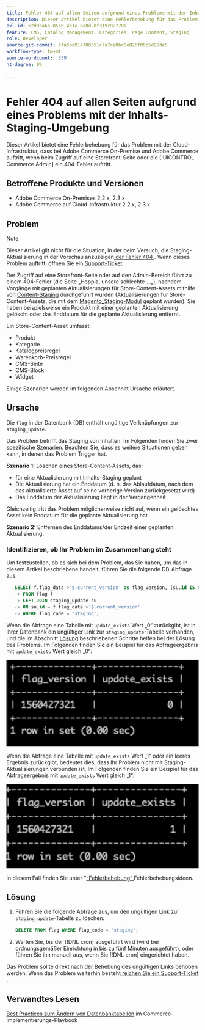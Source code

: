 ```yaml
---
title: Fehler 404 auf allen Seiten aufgrund eines Problems mit der Inhalts-Staging-Umgebung
description: Dieser Artikel bietet eine Fehlerbehebung für das Problem mit der Cloud-Infrastruktur, dass bei Adobe Commerce On-Premise und Adobe Commerce auftritt, wenn beim Zugriff auf eine Storefront-Seite oder die [!UICONTROL Commerce Admin] ein 404-Fehler auftritt.
exl-id: 62d8ba6e-8550-4e1e-8e8d-8f319c92778a
feature: CMS, Catalog Management, Categories, Page Content, Staging
role: Developer
source-git-commit: 1fa5ba91a788351c7a7ce8bc0e826f05c5d98de5
workflow-type: tm+mt
source-wordcount: '539'
ht-degree: 0%

---
```


# Fehler 404 auf allen Seiten aufgrund eines Problems mit der Inhalts-Staging-Umgebung

Dieser Artikel bietet eine Fehlerbehebung für das Problem mit der Cloud-Infrastruktur, dass bei Adobe Commerce On-Premise und Adobe Commerce auftritt, wenn beim Zugriff auf eine Storefront-Seite oder die [!UICONTROL Commerce Admin] ein 404-Fehler auftritt.

## Betroffene Produkte und Versionen

* Adobe Commerce On-Premises 2.2.x, 2.3.x
* Adobe Commerce auf Cloud-Infrastruktur 2.2.x, 2.3.x

## Problem

>[!NOTE]
>
>Dieser Artikel gilt nicht für die Situation, in der beim Versuch, die Staging-Aktualisierung in der Vorschau anzuzeigen[ der Fehler 404 ](https://experienceleague.adobe.com/en/docs/commerce-admin/content-design/guide-overview#preview-the-scheduled-change). Wenn dieses Problem auftritt, öffnen Sie ein [Support-Ticket](https://experienceleague.adobe.com/en/docs/commerce-knowledge-base/kb/help-center-guide/magento-help-center-user-guide#support-case).

Der Zugriff auf eine Storefront-Seite oder auf den Admin-Bereich führt zu einem 404-Fehler (die Seite „Hoppla, unsere schlechte …„), nachdem Vorgänge mit geplanten Aktualisierungen für Store-Content-Assets mithilfe von [Content-Staging](https://experienceleague.adobe.com/docs/commerce-admin/content-design/staging/content-staging.html) durchgeführt wurden (Aktualisierungen für Store-Content-Assets, die mit dem [Magento\_Staging-Modul](https://developer.adobe.com/commerce/php/module-reference/) geplant wurden). Sie haben beispielsweise ein Produkt mit einer geplanten Aktualisierung gelöscht oder das Enddatum für die geplante Aktualisierung entfernt.

Ein Store-Content-Asset umfasst:

* Produkt
* Kategorie
* Katalogpreisregel
* Warenkorb-Preisregel
* CMS-Seite
* CMS-Block
* Widget

Einige Szenarien werden im folgenden Abschnitt Ursache erläutert.

## Ursache

Die `flag` in der Datenbank (DB) enthält ungültige Verknüpfungen zur `staging_update`.

Das Problem betrifft das Staging von Inhalten. Im Folgenden finden Sie zwei spezifische Szenarien. Beachten Sie, dass es weitere Situationen geben kann, in denen das Problem Trigger hat.

**Szenario 1:** Löschen eines Store-Content-Assets, das:

* für eine Aktualisierung mit Inhalts-Staging geplant
* Die Aktualisierung hat ein Enddatum (d. h. das Ablaufdatum, nach dem das aktualisierte Asset auf seine vorherige Version zurückgesetzt wird)
* Das Enddatum der Aktualisierung liegt in der Vergangenheit

Gleichzeitig tritt das Problem möglicherweise nicht auf, wenn ein gelöschtes Asset kein Enddatum für die geplante Aktualisierung hat.

**Szenario 2:** Entfernen des Enddatums/der Endzeit einer geplanten Aktualisierung.

### Identifizieren, ob Ihr Problem im Zusammenhang steht

Um festzustellen, ob es sich bei dem Problem, das Sie haben, um das in diesem Artikel beschriebene handelt, führen Sie die folgende DB-Abfrage aus:

```sql
   SELECT f.flag_data >'$.current_version' as flag_version, (su.id IS NOT NULL) as update_exists
   -> FROM flag f
   -> LEFT JOIN staging_update su
   -> ON su.id = f.flag_data >'$.current_version'
   -> WHERE flag_code = 'staging';
```

Wenn die Abfrage eine Tabelle mit `update_exists` Wert „0“ zurückgibt, ist in Ihrer Datenbank ein ungültiger Link zur `staging_update`-Tabelle vorhanden, und die im Abschnitt [Lösung](#solution) beschriebenen Schritte helfen bei der Lösung des Problems. Im Folgenden finden Sie ein Beispiel für das Abfrageergebnis mit `update_exists` Wert gleich „0“:

![update_exists_0.png](assets/update_exists_0.png)

Wenn die Abfrage eine Tabelle mit `update_exists` Wert „1“ oder ein leeres Ergebnis zurückgibt, bedeutet dies, dass Ihr Problem nicht mit Staging-Aktualisierungen verbunden ist. Im Folgenden finden Sie ein Beispiel für das Abfrageergebnis mit `update_exists` Wert gleich „1“:

![updates_exist_1.png](assets/updates_exist_1.png)

In diesem Fall finden Sie unter &quot;[-Fehlerbehebung“ ](https://experienceleague.adobe.com/en/docs/commerce-knowledge-base/kb/troubleshooting/site-down-or-unresponsive/magento-site-down-troubleshooter) Fehlerbehebungsideen.

## Lösung

1. Führen Sie die folgende Abfrage aus, um den ungültigen Link zur `staging_update`-Tabelle zu löschen:

   ```sql
   DELETE FROM flag WHERE flag_code = 'staging';
   ```

1. Warten Sie, bis der [!DNL cron] ausgeführt wird (wird bei ordnungsgemäßer Einrichtung in bis zu fünf Minuten ausgeführt), oder führen Sie ihn manuell aus, wenn Sie [!DNL cron] eingerichtet haben.

Das Problem sollte direkt nach der Behebung des ungültigen Links behoben werden. Wenn das Problem weiterhin besteht[ reichen Sie ein Support-Ticket ](https://experienceleague.adobe.com/en/docs/commerce-knowledge-base/kb/help-center-guide/magento-help-center-user-guide#support-case).

## Verwandtes Lesen

[Best Practices zum Ändern von Datenbanktabellen](https://experienceleague.adobe.com/en/docs/commerce-operations/implementation-playbook/best-practices/development/modifying-core-and-third-party-tables#why-adobe-recommends-avoiding-modifications) im Commerce-Implementierungs-Playbook

